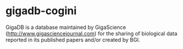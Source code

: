 gigadb-cogini
=============
GigaDB is a database maintained by GigaScience (http://www.gigasciencejournal.com) for the sharing of biological data reported in its published papers and/or created by BGI.
